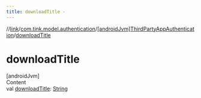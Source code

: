 ```yaml
---
title: downloadTitle -
---
```

//[link](../../index.md)/[com.tink.model.authentication](../index.md)/[[androidJvm]ThirdPartyAppAuthentication](index.md)/[downloadTitle](download-title.md)



# downloadTitle  
[androidJvm]  
Content  
val [downloadTitle](download-title.md): [String](https://kotlinlang.org/api/latest/jvm/stdlib/kotlin/-string/index.html)  



